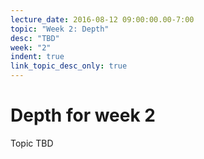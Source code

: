 ```yaml
---
lecture_date: 2016-08-12 09:00:00.00-7:00
topic: "Week 2: Depth"
desc: "TBD"
week: "2"
indent: true
link_topic_desc_only: true
---
```



# Depth for week 2

Topic TBD


